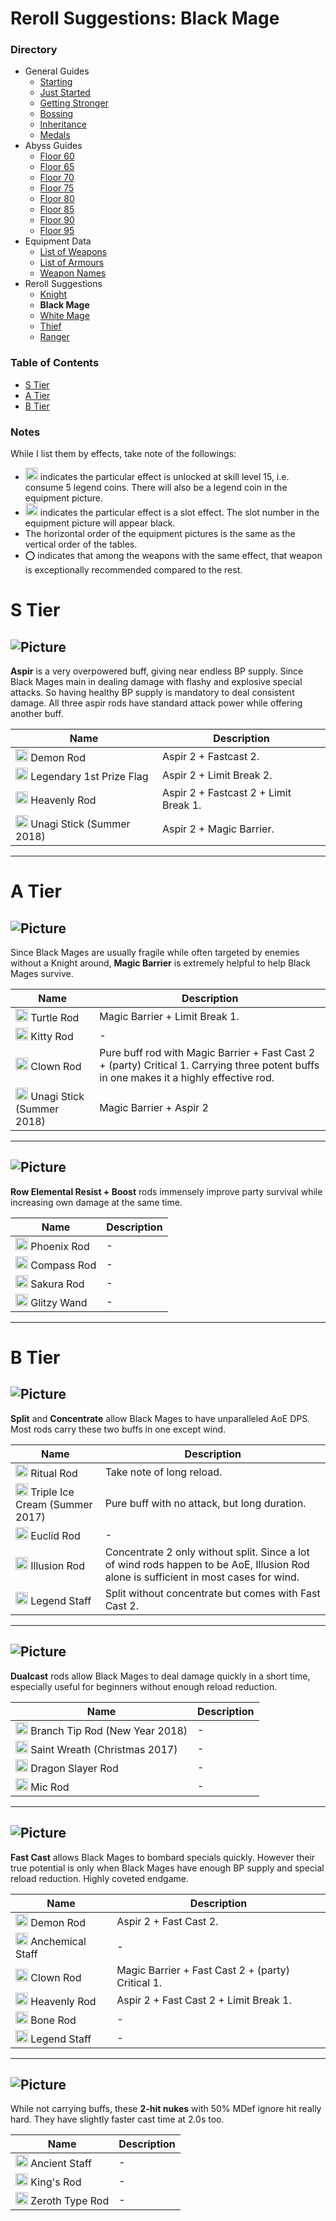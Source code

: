 # Reroll Suggestions: Black Mage
### Directory
* General Guides
	* <a href="guide-1.md">Starting</a>
	* <a href="guide-2.md">Just Started</a>
	* <a href="guide-3.md">Getting Stronger</a>
	* <a href="guide-4.md">Bossing</a>
	* <a href="guide-5.md">Inheritance</a>
	* <a href="guide-6.md">Medals</a>
* Abyss Guides
	* <a href="abyss-60.md">Floor 60</a>
	* <a href="abyss-65.md">Floor 65</a>
	* <a href="abyss-70.md">Floor 70</a>
	* <a href="abyss-75.md">Floor 75</a>
	* <a href="abyss-80.md">Floor 80</a>
	* <a href="abyss-85.md">Floor 85</a>
	* <a href="abyss-90.md">Floor 90</a>
	* <a href="abyss-95.md">Floor 95</a>
* Equipment Data
	* <a href="list-weapons.md">List of Weapons</a>
	* <a href="list-armours.md">List of Armours</a>
	* <a href="list-names.md">Weapon Names</a>
* Reroll Suggestions
	* <a href="reroll-1.md">Knight</a>
	* **Black Mage**
	* <a href="reroll-3.md">White Mage</a>
	* <a href="reroll-4.md">Thief</a>
	* <a href="reroll-5.md">Ranger</a>

### Table of Contents
* [S Tier](#s-tier)
* [A Tier](#a-tier)
* [B Tier](#b-tier)

### Notes
While I list them by effects, take note of the followings:
* <img src="https://caelum.s-ul.eu/1IPYTuvl.JPG" width="20" alt="Legend Coin"> indicates the particular effect is unlocked at skill level 15, i.e. consume 5 legend coins. There will also be a legend coin in the equipment picture.
* <img src="https://caelum.s-ul.eu/7tZLFGPP.png" width="20" alt="Slot Effect"> indicates the particular effect is a slot effect. The slot number in the equipment picture will appear black.
* The horizontal order of the equipment pictures is the same as the vertical order of the tables.
* :o: indicates that among the weapons with the same effect, that weapon is exceptionally recommended compared to the rest.

# S Tier
## ![Picture](https://caelum.s-ul.eu/flist/Q1iFFdS6.png)
**Aspir** is a very overpowered buff, giving near endless BP supply. Since Black Mages main in dealing damage with flashy and explosive special attacks. So having healthy BP supply is mandatory to deal consistent damage. All three aspir rods have standard attack power while offering another buff.

Name | Description
---|---
<img src="https://caelum.s-ul.eu/2p740des.png" width="20" alt="Fire"> Demon Rod | Aspir 2 + Fastcast 2.
<img src="https://caelum.s-ul.eu/Ei5MWQfu.png" width="20" alt="Water"> Legendary 1st Prize Flag | Aspir 2 + Limit Break 2.
<img src="https://caelum.s-ul.eu/hLKNs6KH.png" width="20" alt="Earth"> Heavenly Rod | Aspir 2 + Fastcast 2 + Limit Break 1.
<img src="https://caelum.s-ul.eu/d7KNBOoa.png" width="20" alt="Wind"> Unagi Stick (Summer 2018) | Aspir 2 + Magic Barrier.

***

# A Tier
## ![Picture](https://caelum.s-ul.eu/flist/nhSfSe53.png)
Since Black Mages are usually fragile while often targeted by enemies without a Knight around, **Magic Barrier** is extremely helpful to help Black Mages survive.

Name | Description
---|---
<img src="https://caelum.s-ul.eu/2p740des.png" width="20" alt="Fire"> Turtle Rod | Magic Barrier + Limit Break 1.
<img src="https://caelum.s-ul.eu/Ei5MWQfu.png" width="20" alt="Water"> Kitty Rod | -
<img src="https://caelum.s-ul.eu/hLKNs6KH.png" width="20" alt="Earth"> Clown Rod | Pure buff rod with Magic Barrier + Fast Cast 2 + (party) Critical 1. Carrying three potent buffs in one makes it a highly effective rod.
<img src="https://caelum.s-ul.eu/d7KNBOoa.png" width="20" alt="Wind"> Unagi Stick (Summer 2018) | Magic Barrier + Aspir 2

***

## ![Picture](https://caelum.s-ul.eu/flist/wSfgOEnw.png)
**Row Elemental Resist + Boost** rods immensely improve party survival while increasing own damage at the same time. 

Name | Description
---|---
<img src="https://caelum.s-ul.eu/2p740des.png" width="20" alt="Fire"> Phoenix Rod | -
<img src="https://caelum.s-ul.eu/Ei5MWQfu.png" width="20" alt="Water"> Compass Rod | -
<img src="https://caelum.s-ul.eu/hLKNs6KH.png" width="20" alt="Earth"> Sakura Rod | -
<img src="https://caelum.s-ul.eu/d7KNBOoa.png" width="20" alt="Wind"> Glitzy Wand | - 

***

# B Tier
## ![Picture](https://caelum.s-ul.eu/flist/OYd1ZnIQ.png)
**Split** and **Concentrate** allow Black Mages to have unparalleled AoE DPS. Most rods carry these two buffs in one except wind.

Name | Description
---|---
<img src="https://caelum.s-ul.eu/2p740des.png" width="20" alt="Fire"> Ritual Rod | Take note of long reload.
<img src="https://caelum.s-ul.eu/Ei5MWQfu.png" width="20" alt="Water"> Triple Ice Cream (Summer 2017) | Pure buff with no attack, but long duration.
<img src="https://caelum.s-ul.eu/hLKNs6KH.png" width="20" alt="Earth"> Euclid Rod | -
<img src="https://caelum.s-ul.eu/d7KNBOoa.png" width="20" alt="Wind"> Illusion Rod | Concentrate 2 only without split. Since a lot of wind rods happen to be AoE, Illusion Rod alone is sufficient in most cases for wind. 
<img src="https://caelum.s-ul.eu/d7KNBOoa.png" width="20" alt="Wind"> Legend Staff | Split without concentrate but comes with Fast Cast 2. 

***

## ![Picture](https://caelum.s-ul.eu/flist/2CD6Gdcs.png)
**Dualcast** rods allow Black Mages to deal damage quickly in a short time, especially useful for beginners without enough reload reduction.

Name | Description
---|---
<img src="https://caelum.s-ul.eu/2p740des.png" width="20" alt="Fire"> Branch Tip Rod (New Year 2018) | -
<img src="https://caelum.s-ul.eu/Ei5MWQfu.png" width="20" alt="Water"> Saint Wreath (Christmas 2017) | -
<img src="https://caelum.s-ul.eu/hLKNs6KH.png" width="20" alt="Earth"> Dragon Slayer Rod | -
<img src="https://caelum.s-ul.eu/d7KNBOoa.png" width="20" alt="Wind"> Mic Rod | -

***

## ![Picture](https://caelum.s-ul.eu/flist/tl2zpKKy.png)
**Fast Cast** allows Black Mages to bombard specials quickly. However their true potential is only when Black Mages have enough BP supply and special reload reduction. Highly coveted endgame.

Name | Description
---|---
<img src="https://caelum.s-ul.eu/2p740des.png" width="20" alt="Fire"> Demon Rod | Aspir 2 + Fast Cast 2.
<img src="https://caelum.s-ul.eu/Ei5MWQfu.png" width="20" alt="Water"> Anchemical Staff | -
<img src="https://caelum.s-ul.eu/hLKNs6KH.png" width="20" alt="Earth"> Clown Rod | Magic Barrier + Fast Cast 2 + (party) Critical 1.
<img src="https://caelum.s-ul.eu/hLKNs6KH.png" width="20" alt="Earth"> Heavenly Rod | Aspir 2 + Fast Cast 2 + Limit Break 1.
<img src="https://caelum.s-ul.eu/d7KNBOoa.png" width="20" alt="Wind"> Bone Rod | -
<img src="https://caelum.s-ul.eu/d7KNBOoa.png" width="20" alt="Wind"> Legend Staff | -

***

## ![Picture](https://caelum.s-ul.eu/flist/ZQtitITY.png)
While not carrying buffs, these **2-hit nukes** with 50% MDef ignore hit really hard. They have slightly faster cast time at 2.0s too.

Name | Description
---|---
<img src="https://caelum.s-ul.eu/2p740des.png" width="20" alt="Fire"> Ancient Staff | -
<img src="https://caelum.s-ul.eu/Ei5MWQfu.png" width="20" alt="Water"> King's Rod | -
<img src="https://caelum.s-ul.eu/hLKNs6KH.png" width="20" alt="Earth"> Zeroth Type Rod | -